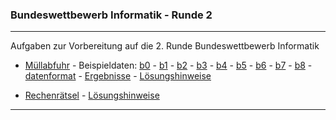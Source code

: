 ### Bundeswettbewerb Informatik - Runde 2
---

Aufgaben zur Vorbereitung auf die 2. Runde Bundeswettbewerb Informatik

- [Müllabfuhr](./muellabfuhr/muellabfuhr.pdf) -
Beispieldaten: 
[b0](muellabfuhr/beispieldaten/muellabfuhr0.txt) -
[b1](muellabfuhr/beispieldaten/muellabfuhr1.txt) -
[b2](muellabfuhr/beispieldaten/muellabfuhr2.txt) -
[b3](muellabfuhr/beispieldaten/muellabfuhr3.txt) -
[b4](muellabfuhr/beispieldaten/muellabfuhr4.txt) -
[b5](muellabfuhr/beispieldaten/muellabfuhr5.txt) -
[b6](muellabfuhr/beispieldaten/muellabfuhr6.txt) -
[b7](muellabfuhr/beispieldaten/muellabfuhr7.txt) -
[b8](muellabfuhr/beispieldaten/muellabfuhr8.txt) -
[datenformat](./muellabfuhr/datenformat.md) -
[Ergebnisse](./muellabfuhr/muellabfuhr_ergebnisse.md) - 
[Lösungshinweise](./muellabfuhr/muellabfuhrL.pdf)


- [Rechenrätsel](./rechenraetsel/rechenraetsel.pdf) -
[Lösungshinweise](./rechenraetsel/rechenraetselL.pdf)

----